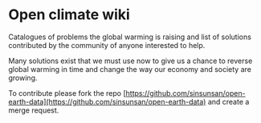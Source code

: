 # Open climate wiki

Catalogues of problems the global warming is raising and list of solutions contributed by the community of anyone interested to help.

Many solutions exist that we must use now to give us a chance to reverse global warming in time and change the way our economy and society are growing. 

To contribute please  fork the repo [https://github.com/sinsunsan/open-earth-data](https://github.com/sinsunsan/open-earth-data) and create a merge request.


